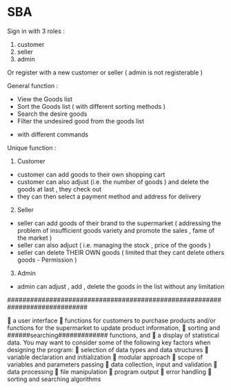 # SBA

Sign in with 3 roles :
1. customer
2. seller
3. admin

Or register with a new customer or seller ( admin is not registerable )

General function :
- View the Goods list
- Sort the Goods list ( with different sorting methods )
- Search the desire goods
- Filter the undesired good from the goods list
* with different commands

Unique function :
1. Customer
- customer can add goods to their own shopping cart
- customer can also adjust (i.e. the number of goods ) and delete the goods
  at last , they check out
- they can then select a payment method and address for delivery

2. Seller
- seller can add goods of their brand to the supermarket ( addressing the problem of insufficient goods variety and promote the sales , fame of the market )
- seller can also adjuct ( i.e. managing the stock , price of the goods )
- seller can delete THEIR OWN goods ( limited that they cant delete others goods - Permission )

3. Admin
- admin can adjust , add , delete the goods in the list without any limitation

#############################################################################

 a user interface 
 functions for customers to purchase products and/or functions for the supermarket to update product
information,
 sorting and ######searching############# functions, and
 a display of statistical data.
You may want to consider some of the following key factors when designing the program:
 selection of data types and data structures
 variable declaration and initialization
 modular approach
 scope of variables and parameters passing
 data collection, input and validation
 data processing
 file manipulation
 program output
 error handling
 sorting and searching algorithms
